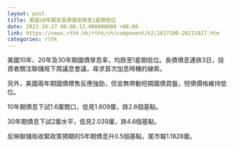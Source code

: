 ```yaml
---
layout: post
title: 美國10年期及長債債息跌至1星期低位
date: 2021-10-27 06:08:13.000000000 +08:00
link: https://news.rthk.hk/rthk/ch/component/k2/1617108-20211027.htm
categories: rthk
---
```


美國10年、20年及30年期國債孳息率，均跌至1星期低位。長債債息連跌3日，投資者關注聯儲局下周議息會議，尋求首次加息時機的線索。

另外，美國兩年期國債標售反應強勁，但並無帶動短期國債買盤，短債價格維持低位。

10年期債息下試1.6厘關口，低見1.609厘，跌2.6個基點。

30年期債息下試2厘水平，低見2.039厘，跌4.6個基點。

反映聯儲局收緊政策預期的5年期債息升0.5個基點，尾市報1.1828厘。
